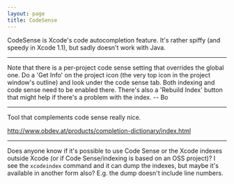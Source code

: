 ```yaml
---
layout: page
title: CodeSense
---
```


CodeSense is Xcode's code autocompletion feature. It's rather spiffy (and speedy in Xcode 1.1), but sadly doesn't work with Java.

----

Note that there is a per-project code sense setting that overrides the global one.  Do a 'Get Info' on the project icon (the very top icon in the project window's outline) and look under the code sense tab.  Both indexing and code sense need to be enabled there.  There's also a 'Rebuild Index' button that might help if there's a problem with the index.   -- Bo

----

Tool that complements code sense really nice. 

http://www.obdev.at/products/completion-dictionary/index.html

----

Does anyone know if it's possible to use Code Sense or the Xcode indexes outside Xcode (or if Code Sense/indexing is based on an OSS project)? I see the `xcodeindex` command and it can dump the indexes, but maybe it's available in another form also? E.g. the dump doesn't include line numbers.

